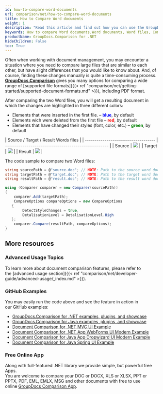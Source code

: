 ```yaml
---
id: how-to-compare-word-documents
url: comparison/net/how-to-compare-word-documents
title: How to Compare Word documents
weight: 1
description: "Read this article and find out how you can use the GroupDocs.Comparison for .NET to find differences in Word files. Also, in this article you can find an option to use this product in your production"
keywords: How to compare Word documents,Word documents, Word files, Comparison Use Case, Compare Word documents
productName: GroupDocs.Comparison for .NET
hideChildren: False
toc: True
---
```


Often when working with document management, you may encounter a situation where you need to compare large files that are similar to each other, but have slight differences that you would like to know about. And, of course, finding these changes manually is quite a time-consuming process.
**[GroupDocs.Comparison](https://products.groupdocs.com/comparison/net)** gives you many options for comparing a wide range of [supported file formats]({{< ref "comparison/net/getting-started/supported-document-formats.md" >}}), including PDF format.

After comparing the two Word files, you will get a resulting document in which the changes are highlighted in three different colors:

- Elements that were inserted in the first file. – <font color="blue">**blue**</font>, by default
- Elements wich were deleted from the first file – <font color="red">**red**</font>, by default
- Elements that have changed their styles (font, color, etc.) – <font color="green">**green**</font>, by default

| Source / Target / Result Words files |
| ------------------------------------ | ----------------------------------------------------- |
| Source                               | ![](/comparison/net/images/how-to-compare-word-1.png) |
| Target                               | ![](/comparison/net/images/how-to-compare-word-2.png) |
| Result                               | ![](/comparison/net/images/how-to-compare-word-3.png) |

The code sample to compare two Word files:

```csharp
string sourcePath = @"source.doc"; // NOTE: Path to the source word document
string targetPath = @"target.doc"; // NOTE: Path to the target word document
string resultPath = @"result.doc"; // NOTE: Path to the result word document

using (Comparer comparer = new Comparer(sourcePath))
{
    comparer.Add(targetPath);
    CompareOptions compareOptions = new CompareOptions
   {
        DetectStyleChanges = true,
        DetalisationLevel = DetalisationLevel.High
   };
    comparer.Compare(resultPath, compareOptions);
}
```

## More resources

### Advanced Usage Topics

To learn more about document comparison features, please refer to the [advanced usage section]({{< ref "comparison/net/developer-guide/advanced-usage/_index.md" >}}).

### GitHub Examples

You may easily run the code above and see the feature in action in our GitHub examples:

- [GroupDocs.Comparison for .NET examples, plugins, and showcase](https://github.com/groupdocs-comparison/GroupDocs.Comparison-for-.NET)
- [GroupDocs.Comparison for Java examples, plugins, and showcase](https://github.com/groupdocs-comparison/GroupDocs.Comparison-for-Java)
- [Document Comparison for .NET MVC UI Example](https://github.com/groupdocs-comparison/GroupDocs.Comparison-for-.NET-MVC)
- [Document Comparison for .NET App WebForms UI Modern Example](https://github.com/groupdocs-comparison/GroupDocs.Comparison-for-.NET-WebForms)
- [Document Comparison for Java App Dropwizard UI Modern Example](https://github.com/groupdocs-comparison/GroupDocs.Comparison-for-Java-Dropwizard)
- [Document Comparison for Java Spring UI Example](https://github.com/groupdocs-comparison/GroupDocs.Comparison-for-Java-Spring)

### Free Online App

Along with full-featured .NET library we provide simple, but powerful free Apps.  
You are welcome to compare your DOC or DOCX, XLS or XLSX, PPT or PPTX, PDF, EML, EMLX, MSG and other documents with free to use online [GroupDocs Comparison App](https://products.groupdocs.app/comparison).
